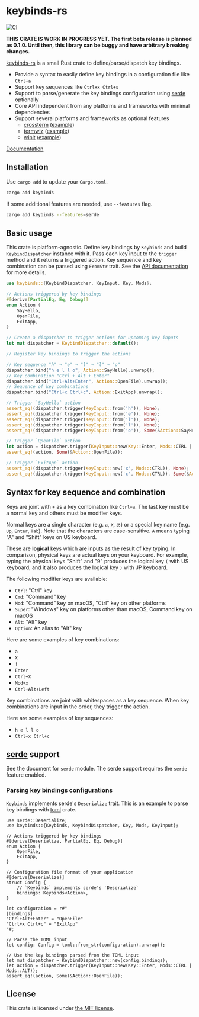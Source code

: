 keybinds-rs
===========
[![CI][ci-badge]][ci]

**THIS CRATE IS WORK IN PROGRESS YET. The first beta release is planned as 0.1.0. Until then, this
library can be buggy and have arbitrary breaking changes.**

[keybinds-rs][crates-io] is a small Rust crate to define/parse/dispatch key bindings.

- Provide a syntax to easily define key bindings in a configuration file like `Ctrl+a`
- Support key sequences like `Ctrl+x Ctrl+s`
- Support to parse/generate the key bindings configuration using [serde][] optionally
- Core API independent from any platforms and frameworks with minimal dependencies
- Support several platforms and frameworks as optional features
  - [crossterm][] ([example](./examples/crossterm.rs))
  - [termwiz][] ([example](./examples/termwiz.rs))
  - [winit][] ([example](./examples/winit.rs))

[Documentation][api-doc]

## Installation

Use `cargo add` to update your `Cargo.toml`.

```sh
cargo add keybinds
```

If some additional features are needed, use `--features` flag.

```sh
cargo add keybinds --features=serde
```

## Basic usage

This crate is platform-agnostic. Define key bindings by `Keybinds` and build `KeybindDispatcher` instance with it.
Pass each key input to the `trigger` method and it returns a triggered action. Key sequence and key combination
can be parsed using `FromStr` trait. See the [API documentation][api-doc] for more details.

```rust
use keybinds::{KeybindDispatcher, KeyInput, Key, Mods};

// Actions triggered by key bindings
#[derive(PartialEq, Eq, Debug)]
enum Action {
    SayHello,
    OpenFile,
    ExitApp,
}

// Create a dispatcher to trigger actions for upcoming key inputs
let mut dispatcher = KeybindDispatcher::default();

// Register key bindings to trigger the actions

// Key sequence "h" → "e" → "l" → "l" → "o"
dispatcher.bind("h e l l o", Action::SayHello).unwrap();
// Key combination "Ctrl + Alt + Enter"
dispatcher.bind("Ctrl+Alt+Enter", Action::OpenFile).unwrap();
// Sequence of key combinations
dispatcher.bind("Ctrl+x Ctrl+c", Action::ExitApp).unwrap();

// Trigger `SayHello` action
assert_eq!(dispatcher.trigger(KeyInput::from('h')), None);
assert_eq!(dispatcher.trigger(KeyInput::from('e')), None);
assert_eq!(dispatcher.trigger(KeyInput::from('l')), None);
assert_eq!(dispatcher.trigger(KeyInput::from('l')), None);
assert_eq!(dispatcher.trigger(KeyInput::from('o')), Some(&Action::SayHello));

// Trigger `OpenFile` action
let action = dispatcher.trigger(KeyInput::new(Key::Enter, Mods::CTRL | Mods::ALT));
assert_eq!(action, Some(&Action::OpenFile));

// Trigger `ExitApp` action
assert_eq!(dispatcher.trigger(KeyInput::new('x', Mods::CTRL)), None);
assert_eq!(dispatcher.trigger(KeyInput::new('c', Mods::CTRL)), Some(&Action::ExitApp));
```

## Syntax for key sequence and combination

Keys are joint with `+` as a key combination like `Ctrl+a`. The last key must be a normal key and others must be modifier
keys.

Normal keys are a single character (e.g. `a`, `X`, `あ`) or a special key name (e.g. `Up`, `Enter`, `Tab`). Note that
the characters are case-sensitive. `A` means typing "A" and "Shift" keys on US keyboard.

These are **logical** keys which are inputs as the result of key typing. In comparison, physical keys are actual keys on
your keyboard. For example, typing the physical keys "Shift" and "9" produces the logical key `(` with US keyboard, and
it also produces the logical key `)` with JP keyboard.

The following modifier keys are available:

- `Ctrl`: "Ctrl" key
- `Cmd`: "Command" key
- `Mod`: "Command" key on macOS, "Ctrl" key on other platforms
- `Super`: "Windows" key on platforms other than macOS, Command key on macOS
- `Alt`: "Alt" key
- `Option`: An alias to "Alt" key

Here are some examples of key combinations:

- `a`
- `X`
- `!`
- `Enter`
- `Ctrl+X`
- `Mod+x`
- `Ctrl+Alt+Left`

Key combinations are joint with whitespaces as a key sequence. When key combinations are input in the order, they
trigger the action.

Here are some examples of key sequences:

- `h e l l o`
- `Ctrl+x Ctrl+c`

## [serde][] support

See the document for `serde` module.
The serde support requires the `serde` feature enabled.

### Parsing key bindings configurations

`Keybinds` implements serde's `Deserialize` trait. This is an example to parse key bindings with [toml][] crate.

```rust,ignore
use serde::Deserialize;
use keybinds::{Keybinds, KeybindDispatcher, Key, Mods, KeyInput};

// Actions triggered by key bindings
#[derive(Deserialize, PartialEq, Eq, Debug)]
enum Action {
    OpenFile,
    ExitApp,
}

// Configuration file format of your application
#[derive(Deserialize)]
struct Config {
    // `Keybinds` implements serde's `Deserialize`
    bindings: Keybinds<Action>,
}

let configuration = r#"
[bindings]
"Ctrl+Alt+Enter" = "OpenFile"
"Ctrl+x Ctrl+c" = "ExitApp"
"#;

// Parse the TOML input
let config: Config = toml::from_str(configuration).unwrap();

// Use the key bindings parsed from the TOML input
let mut dispatcher = KeybindDispatcher::new(config.bindings);
let action = dispatcher.trigger(KeyInput::new(Key::Enter, Mods::CTRL | Mods::ALT));
assert_eq!(action, Some(&Action::OpenFile));
```

## License

This crate is licensed under [the MIT license](./LICENSE.txt).

[ci-badge]: https://github.com/rhysd/keybinds-rs/actions/workflows/ci.yml/badge.svg
[ci]: https://github.com/rhysd/keybinds-rs/actions/workflows/ci.yml
[crates-io]: https://crates.io/crates/keybinds
[serde]: https://serde.rs/
[crossterm]: https://crates.io/crates/crossterm
[winit]: https://crates.io/crates/winit
[termwiz]: https://crates.io/crates/termwiz
[api-doc]: https://docs.rs/keybinds/latest/keybinds/
[toml]: https://crates.io/crates/toml
